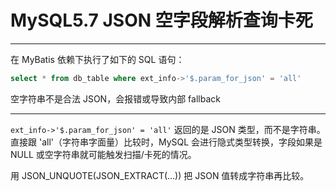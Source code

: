 # MySQL5.7 JSON 空字段解析查询卡死

---

在 MyBatis 依赖下执行了如下的 SQL 语句：

```sql
select * from db_table where ext_info->'$.param_for_json' = 'all'
```

空字符串不是合法 JSON，会报错或导致内部 fallback

---

`ext_info->'$.param_for_json' = 'all'` 返回的是 JSON 类型，而不是字符串。
直接跟 'all'（字符串字面量）比较时，MySQL 会进行隐式类型转换，字段如果是 NULL 或空字符串就可能触发扫描/卡死的情况。

用 JSON_UNQUOTE(JSON_EXTRACT(...)) 把 JSON 值转成字符串再比较。

